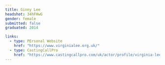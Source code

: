 ```yaml
---
title: Ginny Lee
headshot: 34hFHwG
gender: female
submitted: false
graduated: 2014

links:
  - type: PErsonal Website
    href: "https://www.virginialee.org.uk/"
  - type: CastingCallPro
    href: "https://www.castingcallpro.com/uk/actor/profile/virginia-lee-1"
---
```

